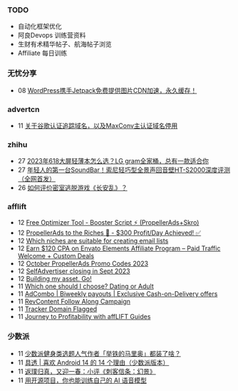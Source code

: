 ### TODO
-  自动化框架优化
-  阿良Devops 训练营资料
-  生财有术精华帖子、航海帖子浏览
-  Affiliate 每日训练

### 无忧分享
<!-- ruyo:START -->
-  08 [WordPress携手Jetpack免费提供图片CDN加速，永久缓存！](https://51.ruyo.net/18486.html)<!-- ruyo:END -->

### advertcn
<!-- advertcn:START -->
-  11 [关于谷歌认证追踪域名，以及MaxConv主认证域名停用](https://www.advertcn.com/forum.php?mod=viewthread&tid=112447)<!-- advertcn:END -->

### zhihu
<!-- zhihu:START -->
-  27 [2023年618大屏轻薄本怎么选？LG gram全家桶，总有一款适合你](http://zhuanlan.zhihu.com/p/632641888?utm_campaign=rss&utm_medium=rss&utm_source=rss&utm_content=title)
-  27 [年轻人的第一台SoundBar！索尼轻巧型全景声回音壁HT-S2000深度评测（全网首发）](http://zhuanlan.zhihu.com/p/630990296?utm_campaign=rss&utm_medium=rss&utm_source=rss&utm_content=title)
-  26 [如何评价密室逃脱游戏《长安乱》？](http://www.zhihu.com/question/563950552/answer/3045961312?utm_campaign=rss&utm_medium=rss&utm_source=rss&utm_content=title)<!-- zhihu:END -->

### afflift
<!-- afflift:START -->
-  12 [Free Optimizer Tool - Booster Script ⚡ &lpar;PropellerAds+Skro&rpar;](https://afflift.com/f/threads/free-optimizer-tool-booster-script-%E2%9A%A1-propellerads-skro.11774/)
-  12 [PropellerAds to the Riches 🤑 - $300 Profit/Day Achieved! ✅](https://afflift.com/f/threads/propellerads-to-the-riches-%F0%9F%A4%91-300-profit-day-achieved-%E2%9C%85.11567/)
-  12 [Which niches are suitable for creating email lists](https://afflift.com/f/threads/which-niches-are-suitable-for-creating-email-lists.11777/)
-  12 [Earn $120 CPA on Envato Elements Affiliate Program – Paid Traffic Welcome + Custom Deals](https://afflift.com/f/threads/earn-120-cpa-on-envato-elements-affiliate-program-%E2%80%93-paid-traffic-welcome-custom-deals.11770/)
-  12 [October PropellerAds Promo Codes 2023](https://afflift.com/f/threads/october-propellerads-promo-codes-2023.11767/)
-  12 [SelfAdvertiser closing in Sept 2023](https://afflift.com/f/threads/selfadvertiser-closing-in-sept-2023.11544/)
-  12 [Building my asset. Go!](https://afflift.com/f/threads/building-my-asset-go.11736/)
-  11 [Which one should I choose? Dating or Adult](https://afflift.com/f/threads/which-one-should-i-choose-dating-or-adult.11776/)
-  11 [AdCombo | Biweekly payouts | Exclusive Cash-on-Delivery offers](https://afflift.com/f/threads/adcombo-biweekly-payouts-exclusive-cash-on-delivery-offers.3509/)
-  11 [RevContent Follow Along Campaign](https://afflift.com/f/threads/revcontent-follow-along-campaign.11760/)
-  11 [Tracker Domain Flagged](https://afflift.com/f/threads/tracker-domain-flagged.10287/)
-  11 [Journey to Profitability with affLIFT Guides](https://afflift.com/f/threads/journey-to-profitability-with-afflift-guides.10148/)<!-- afflift:END -->

### 少数派
<!-- sspai:START -->
-  11 [少数派健身类选题人气作者「举铁的马里奥」都装了啥？](https://sspai.com/prime/story/zhuanglesha-231011)
-  11 [具透 | 喜欢 Android 14 的 14 个理由（少数派版本）](https://sspai.com/post/83501)
-  11 [返璞归真，又迎一春：小评《刺客信条：幻景》](https://sspai.com/post/83488)
-  11 [用开源项目，你也能训练自己的 AI 语音模型](https://sspai.com/post/83487)<!-- sspai:END -->
